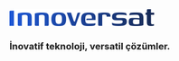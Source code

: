 <img src="./logo.png" alt="Innoversat" height="30" width="auto">

<h3>İnovatif teknoloji, versatil çözümler.</h3>
